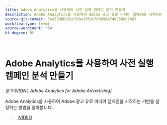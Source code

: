 ```yaml
---
title: Adobe Analytics을 사용하여 사전 실행 캠페인 분석 만들기
description: Adobe Analytics을 사용하여 Adobe 광고 유료 미디어 캠페인을 시작하는 기반을 설정하는 방법을 알아봅니다.
source-git-commit: 3ea5208bb5cc560a1563cfd9b9647462560d7e67
workflow-type: tm+mt
source-wordcount: '54'
ht-degree: 0%

---
```


# Adobe Analytics을 사용하여 사전 실행 캠페인 분석 만들기

*광고주[!DNL Adobe Analytics for Adobe Advertising]*

Adobe Analytics을 사용하여 Adobe 광고 유료 미디어 캠페인을 시작하는 기반을 설정하는 방법을 알아봅니다.

>[!VIDEO](https://video.tv.adobe.com/v/33501)
